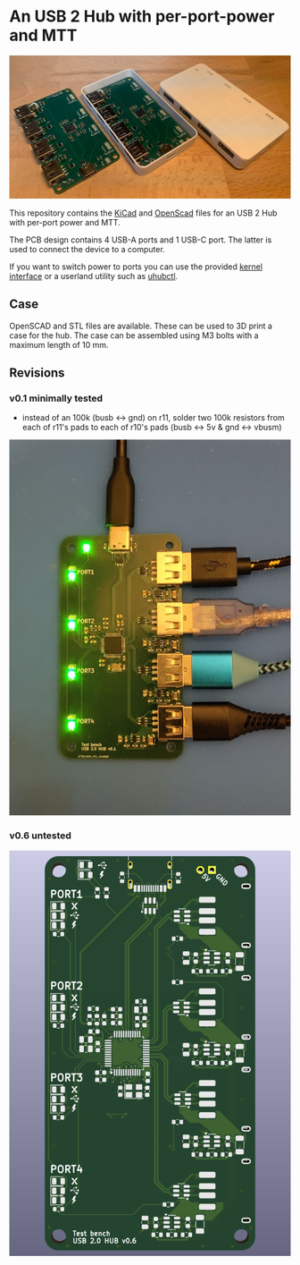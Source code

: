 # An USB 2 Hub with per-port-power and MTT

![Image of a USB 2 Hub](./img/hub_and_case.jpg)

This repository contains the [KiCad](https://www.kicad.org/) and [OpenScad](https://openscad.org/) files for an USB 2 Hub with per-port power and MTT.

The PCB design contains 4 USB-A ports and 1 USB-C port. The latter is used to connect the device to a computer.

If you want to switch power to ports you can use the provided [kernel interface](https://www.kernel.org/doc/html/latest/driver-api/usb/power-management.html#user-interface-for-port-power-control) or a userland utility such as [uhubctl](https://github.com/mvp/uhubctl).

## Case

OpenSCAD and STL files are available. These can be used to 3D print a case for the hub. The case can be assembled using M3 bolts with a maximum length of 10 mm.

## Revisions

### v0.1 minimally tested

* instead of an 100k (busb <-> gnd) on r11, solder two 100k resistors from each of r11's pads
  to each of r10's pads (busb <-> 5v & gnd <-> vbusm)

<img src="img/hub.jpg">

### v0.6 untested

<img src="img/v0.6.png">

